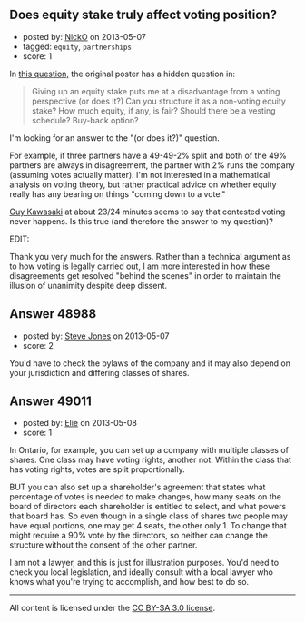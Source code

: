 ## Does equity stake truly affect voting position?

- posted by: [NickO](https://stackexchange.com/users/-1/25303-nicko) on 2013-05-07
- tagged: `equity`, `partnerships`
- score: 1

In [this question,][1] the original poster has a hidden question in:

   > Giving up an equity stake puts me at a disadvantage from a voting perspective (or does it?) Can you structure it as a non-voting equity stake? How much equity, if any, is fair? Should there be a vesting schedule? Buy-back option?

I'm looking for an answer to the "(or does it?)" question.  

For example, if three partners have a 49-49-2% split and both of the 49% partners are always in disagreement, the partner with 2% runs the company (assuming votes actually matter).  I'm not interested in a mathematical analysis on voting theory, but rather practical advice on whether equity really has any bearing on things "coming down to a vote."

[Guy Kawasaki][2] at about 23/24 minutes seems to say that contested voting never happens.  Is this true (and therefore the answer to my question)?

EDIT:

Thank you very much for the answers.  Rather than a technical argument as to how voting is legally carried out, I am more interested in how these disagreements get resolved "behind the scenes" in order to maintain the illusion of unanimity despite deep dissent.


  [1]: http://answers.onstartups.com/q/39868/25303
  [2]: http://www.youtube.com/watch?v=HHjgK6p4nrw


## Answer 48988

- posted by: [Steve Jones](https://stackexchange.com/users/-1/12985-steve-jones) on 2013-05-07
- score: 2

You'd have to check the bylaws of the company and it may also depend on your jurisdiction and differing classes of shares.


## Answer 49011

- posted by: [Elie](https://stackexchange.com/users/-1/1752-elie) on 2013-05-08
- score: 1

In Ontario, for example, you can set up a company with multiple classes of shares. One class may have voting rights, another not. Within the class that has voting rights, votes are split proportionally.

BUT you can also set up a shareholder's agreement that states what percentage of votes is needed to make changes, how many seats on the board of directors each shareholder is entitled to select, and what powers that board has. So even though in a single class of shares two people may have equal portions, one may get 4 seats, the other only 1. To change that might require a 90% vote by the directors, so neither can change the structure without the consent of the other partner.

I am not a lawyer, and this is just for illustration purposes. You'd need to check you local legislation, and ideally consult with a local lawyer who knows what you're trying to accomplish, and how best to do so.



---

All content is licensed under the [CC BY-SA 3.0 license](https://creativecommons.org/licenses/by-sa/3.0/).
